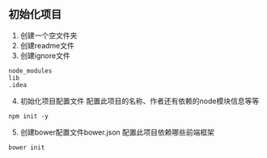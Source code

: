 ## 初始化项目
1. 创建一个空文件夹
2. 创建readme文件
3. 创建ignore文件
```
node_modules
lib
.idea
```
4. 初始化项目配置文件
配置此项目的名称、作者还有依赖的node模块信息等等
```
npm init -y
```
5. 创建bower配置文件bower.json
配置此项目依赖哪些前端框架
```
bower init
```